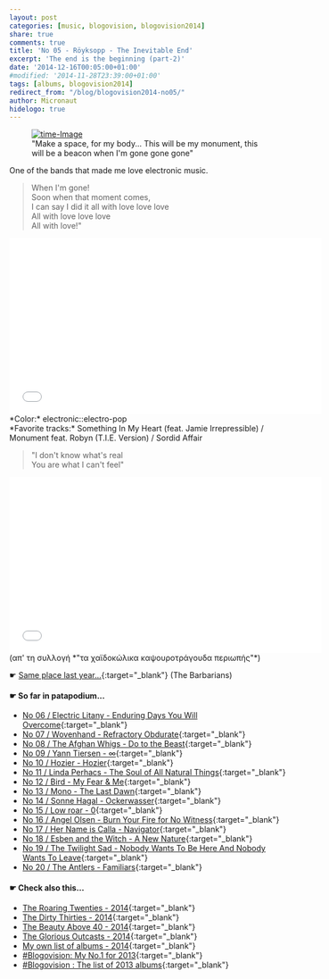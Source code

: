 ```yaml
---
layout: post
categories: [music, blogovision, blogovision2014]
share: true
comments: true
title: 'No 05 - Röyksopp - The Inevitable End'
excerpt: 'The end is the beginning (part-2)'
date: '2014-12-16T00:05:00+01:00'
#modified: '2014-11-28T23:39:00+01:00'
tags: [albums, blogovision2014]
redirect_from: "/blog/blogovision2014-no05/"
author: Micronaut
hidelogo: true
---
```

<figure>
	<a href="{{ site.external_data_url }}/images/posts/blogovision/time.jpg"><img src="{{ site.external_data_url }}/images/posts/blogovision/time.jpg" alt="time-Image" class="center"/></a>
    <figcaption>"Make a space, for my body... This will be my monument, this will be a beacon when I'm gone gone gone"</figcaption>
</figure>

One of the bands that made me love electronic music.

> When I'm gone!<br/>
> Soon when that moment comes,<br/>
> I can say I did it all with love love love<br/>
> All with love love love<br/>
> All with love!"<br/>

<iframe width="560" height="315" src="//www.youtube.com/embed/Zo6UnKr6Bwg" frameborder="0" allowfullscreen>&nbsp;</iframe>
*Color:* electronic::electro-pop<br/>
*Favorite tracks:* Something In My Heart (feat. Jamie Irrepressible)	/ Monument feat. Robyn (T.I.E. Version) / Sordid Affair

> "I don't know what's real<br/>
> You are what I can't feel"<br/>

<iframe width="560" height="315" src="//www.youtube.com/embed/0_aFSNB8E5Y" frameborder="0" allowfullscreen>&nbsp;</iframe>
(απ' τη συλλογή *"τα χαϊδοκώλικα καψουροτράγουδα περιωπής"*)

&#x261B; [Same place last year...](http://themicronaut.tumblr.com/post/70227687177/blogovision2013-no05){:target="_blank"} (The Barbarians)

#### &#x261B; So far in patapodium...
* [No 06 / Electric Litany - Enduring Days You Will Overcome](/music/blogovision/blogovision2014/blogovision2014-no06){:target="_blank"}
* [No 07 / Wovenhand - Refractory Obdurate](/music/blogovision/blogovision2014/blogovision2014-no07){:target="_blank"}
* [No 08 / The Afghan Whigs - Do to the Beast](/music/blogovision/blogovision2014/blogovision2014-no08){:target="_blank"}
* [No 09 / Yann Tiersen - ∞](/music/blogovision/blogovision2014/blogovision2014-no09){:target="_blank"}
* [No 10 / Hozier - Hozier](/music/blogovision/blogovision2014/blogovision2014-no10){:target="_blank"}
* [No 11 / Linda Perhacs - The Soul of All Natural Things](/music/blogovision/blogovision2014/blogovision2014-no11){:target="_blank"}
* [No 12 / Bird - My Fear & Me](/music/blogovision/blogovision2014/blogovision2014-no12){:target="_blank"}
* [No 13 / Mono - The Last Dawn](/music/blogovision/blogovision2014/blogovision2014-no13){:target="_blank"}
* [No 14 / Sonne Hagal - Ockerwasser](/music/blogovision/blogovision2014/blogovision2014-no14){:target="_blank"}
* [No 15 / Low roar - 0](/music/blogovision/blogovision2014/blogovision2014-no15){:target="_blank"}
* [No 16 / Angel Olsen - Burn Your Fire for No Witness](/music/blogovision/blogovision2014/blogovision2014-no16){:target="_blank"}
* [No 17 / Her Name is Calla - Navigator](/music/blogovision/blogovision2014/blogovision2014-no17){:target="_blank"}
* [No 18 / Esben and the Witch - A New Nature](/music/blogovision/blogovision2014/blogovision2014-no18){:target="_blank"}
* [No 19 / The Twilight Sad - Nobody Wants To Be Here And Nobody Wants To Leave](/music/blogovision/blogovision2014/blogovision2014-no19){:target="_blank"}
* [No 20 / The Antlers - Familiars](/music/blogovision/blogovision2014/blogovision2014-no20){:target="_blank"}

#### &#x261B; Check also this…
* [The Roaring Twenties - 2014](/music/blogovision/blogovision2014/blogovision2014-the-roaring-twenties){:target="_blank"}
* [The Dirty Thirties - 2014](/music/blogovision/blogovision2014/blogovision2014-the-dirty-thirties){:target="_blank"}
* [The Beauty Above 40 - 2014](/music/blogovision/blogovision2014/blogovision2014-the-beauty-above-40){:target="_blank"}
* [The Glorious Outcasts - 2014](/music/blogovision/blogovision2014/blogovision2014-the-glorious-outcasts-2014){:target="_blank"}
* [My own list of albums - 2014](/music/blogovision/blogovision2014/complete-list-2014){:target="_blank"}
* [#Blogovision: My No.1 for 2013](/music/blogovision/blogovision2013/blogovision2013-no01){:target="_blank"}
* [#Blogovision : The list of 2013 albums](/music/blogovision/blogovision2013/blogovision-my-own-list-of-2013-nominees-albums){:target="_blank"}
